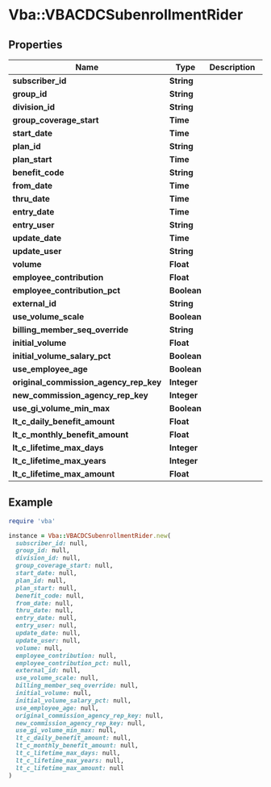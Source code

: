 # Vba::VBACDCSubenrollmentRider

## Properties

| Name | Type | Description | Notes |
| ---- | ---- | ----------- | ----- |
| **subscriber_id** | **String** |  | [optional] |
| **group_id** | **String** |  | [optional] |
| **division_id** | **String** |  | [optional] |
| **group_coverage_start** | **Time** |  | [optional] |
| **start_date** | **Time** |  | [optional] |
| **plan_id** | **String** |  | [optional] |
| **plan_start** | **Time** |  | [optional] |
| **benefit_code** | **String** |  | [optional] |
| **from_date** | **Time** |  | [optional] |
| **thru_date** | **Time** |  | [optional] |
| **entry_date** | **Time** |  | [optional] |
| **entry_user** | **String** |  | [optional] |
| **update_date** | **Time** |  | [optional] |
| **update_user** | **String** |  | [optional] |
| **volume** | **Float** |  | [optional] |
| **employee_contribution** | **Float** |  | [optional] |
| **employee_contribution_pct** | **Boolean** |  | [optional] |
| **external_id** | **String** |  | [optional] |
| **use_volume_scale** | **Boolean** |  | [optional] |
| **billing_member_seq_override** | **String** |  | [optional] |
| **initial_volume** | **Float** |  | [optional] |
| **initial_volume_salary_pct** | **Boolean** |  | [optional] |
| **use_employee_age** | **Boolean** |  | [optional] |
| **original_commission_agency_rep_key** | **Integer** |  | [optional] |
| **new_commission_agency_rep_key** | **Integer** |  | [optional] |
| **use_gi_volume_min_max** | **Boolean** |  | [optional] |
| **lt_c_daily_benefit_amount** | **Float** |  | [optional] |
| **lt_c_monthly_benefit_amount** | **Float** |  | [optional] |
| **lt_c_lifetime_max_days** | **Integer** |  | [optional] |
| **lt_c_lifetime_max_years** | **Integer** |  | [optional] |
| **lt_c_lifetime_max_amount** | **Float** |  | [optional] |

## Example

```ruby
require 'vba'

instance = Vba::VBACDCSubenrollmentRider.new(
  subscriber_id: null,
  group_id: null,
  division_id: null,
  group_coverage_start: null,
  start_date: null,
  plan_id: null,
  plan_start: null,
  benefit_code: null,
  from_date: null,
  thru_date: null,
  entry_date: null,
  entry_user: null,
  update_date: null,
  update_user: null,
  volume: null,
  employee_contribution: null,
  employee_contribution_pct: null,
  external_id: null,
  use_volume_scale: null,
  billing_member_seq_override: null,
  initial_volume: null,
  initial_volume_salary_pct: null,
  use_employee_age: null,
  original_commission_agency_rep_key: null,
  new_commission_agency_rep_key: null,
  use_gi_volume_min_max: null,
  lt_c_daily_benefit_amount: null,
  lt_c_monthly_benefit_amount: null,
  lt_c_lifetime_max_days: null,
  lt_c_lifetime_max_years: null,
  lt_c_lifetime_max_amount: null
)
```

